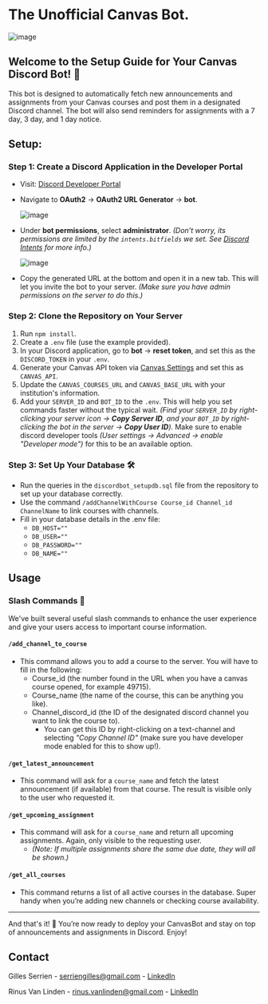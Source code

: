 # The Unofficial Canvas Bot.
![image](https://github.com/user-attachments/assets/97e68a62-f6e9-41d5-b2fe-708b49464401)

## Welcome to the Setup Guide for Your Canvas Discord Bot! 🎉

This bot is designed to automatically fetch new announcements and assignments from your Canvas courses and post them in a designated Discord channel. The bot will also send reminders for assignments with a 7 day, 3 day, and 1 day notice.

## Setup:

### Step 1: Create a Discord Application in the Developer Portal
- Visit: [Discord Developer Portal](https://discord.com/developers/docs/intro)
- Navigate to **OAuth2** -> **OAuth2 URL Generator** -> **bot**.
  
  ![image](https://github.com/user-attachments/assets/3214d1f4-81eb-4497-ac98-64eef3c59186)

- Under **bot permissions**, select **administrator**. *(Don’t worry, its permissions are limited by the `intents.bitfields` we set. See [Discord Intents](https://discord.com/developers/docs/topics/gateway#list-of-intents) for more info.)*
  
  ![image](https://github.com/user-attachments/assets/804290da-0a80-4d7b-8279-ed89da084422)

- Copy the generated URL at the bottom and open it in a new tab. This will let you invite the bot to your server. *(Make sure you have admin permissions on the server to do this.)*

### Step 2: Clone the Repository on Your Server
1. Run `npm install`.
2. Create a `.env` file (use the example provided).
3. In your Discord application, go to **bot** -> **reset token**, and set this as the `DISCORD_TOKEN` in your `.env`.
4. Generate your Canvas API token via [Canvas Settings](https://canvas.kdg.be/profile/settings) and set this as `CANVAS_API`.
5. Update the `CANVAS_COURSES_URL` and `CANVAS_BASE_URL` with your institution's information.
6. Add your `SERVER_ID` and `BOT_ID` to the `.env`. This will help you set commands faster without the typical wait. *(Find your `SERVER_ID` by right-clicking your server icon -> **Copy Server ID**, and your `BOT_ID` by right-clicking the bot in the server -> **Copy User ID**).* Make sure to enable discord developer tools *(User settings -> Advanced -> enable "Developer mode")* for this to be an available option.

### Step 3: Set Up Your Database 🛠️
- Run the queries in the `discordbot_setupdb.sql` file from the repository to set up your database correctly.
- Use the command `/addChannelWithCourse Course_id Channel_id ChannelName` to link courses with channels.
- Fill in your database details in the .env file:
   - `DB_HOST=""`
   - `DB_USER=""`
   - `DB_PASSWORD=""`
   - `DB_NAME=""`

## Usage

### Slash Commands 🚀
We've built several useful slash commands to enhance the user experience and give your users access to important course information.

#### `/add_channel_to_course`
- This command allows you to add a course to the server. You will have to fill in the following:
  - Course_id (the number found in the URL when you have a canvas course opened, for example 49715).
  - Course_name (the name of the course, this can be anything you like).
  - Channel_discord_id (the ID of the designated discord channel you want to link the course to).
    - You can get this ID by right-clicking on a text-channel and selecting *"Copy Channel ID"* (make sure you have developer mode enabled for this to show up!).

#### `/get_latest_announcement`
- This command will ask for a `course_name` and fetch the latest announcement (if available) from that course. The result is visible only to the user who requested it.

#### `/get_upcoming_assignment`
- This command will ask for a `course_name` and return all upcoming assignments. Again, only visible to the requesting user.
  - *(Note: If multiple assignments share the same due date, they will all be shown.)*

#### `/get_all_courses`
- This command returns a list of all active courses in the database. Super handy when you’re adding new channels or checking course availability.

---

And that's it! 🎉 You’re now ready to deploy your CanvasBot and stay on top of announcements and assignments in Discord. Enjoy!

## Contact
Gilles Serrien - [serriengilles@gmail.com](mailto:serriengilles@gmail.com) - [LinkedIn](https://www.linkedin.com/in/gillesserrien/)

Rinus Van Linden - [rinus.vanlinden@gmail.com](mailto:rinus.vanlinden@gmail.com) - [LinkedIn](https://www.linkedin.com/in/rinus-van-linden-a8b454292/)
